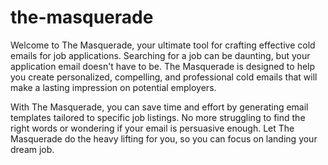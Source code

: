 # the-masquerade
Welcome to The Masquerade, your ultimate tool for crafting effective cold emails for job applications. Searching for a job can be daunting, but your application email doesn't have to be. The Masquerade is designed to help you create personalized, compelling, and professional cold emails that will make a lasting impression on potential employers.

With The Masquerade, you can save time and effort by generating email templates tailored to specific job listings. No more struggling to find the right words or wondering if your email is persuasive enough. Let The Masquerade do the heavy lifting for you, so you can focus on landing your dream job.
